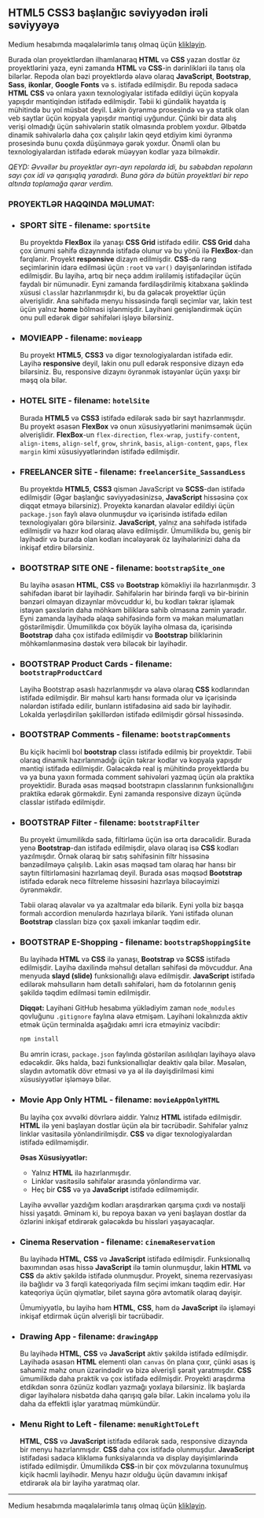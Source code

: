 ## HTML5 CSS3 başlanğıc səviyyədən irəli səviyyəyə
Medium hesabımda məqalələrimlə tanış olmaq üçün [klikləyin](https://medium.com/@rasuljangirli).

Burada olan proyektlərdən ilhamlanaraq **HTML** və **CSS** yazan dostlar öz proyektlərini yaza, eyni zamanda **HTML** və **CSS**-in dərinlikləri ilə tanış ola bilərlər. Repoda olan bəzi proyektlərdə əlavə olaraq **JavaScript**, **Bootstrap**, **Sass**, **ikonlar**, **Google Fonts** və s. istifadə edilmişdir. Bu repoda sadəcə **HTML** **CSS** və onlara yaxın texnologiyalar istifadə edildiyi üçün kopyala yapışdır məntiqindən istifadə edilmişdir. Təbii ki gündəlik həyatda iş mühitində bu yol müsbət deyil. Lakin öyrənmə prosesində və ya statik olan veb saytlar üçün kopyala yapışdır məntiqi uyğundur. Çünki bir data alış verişi olmadığı üçün səhivələrin statik olmasında problem yoxdur. Əlbətdə dinamik səhivələrlə daha çox çalışılır lakin qeyd etdiyim kimi öyrənmə prosesində bunu çoxda düşünməyə gərək yoxdur. Önəmli olan bu texnologiyalardan istifadə edərək müəyyən kodlar yaza bilməkdir.

*QEYD: Əvvəllər bu proyektlər ayrı-ayrı repolarda idi, bu səbəbdən repoların sayı çox idi və qarışıqlıq yaradırdı. Buna görə də bütün proyektləri bir repo altında toplamağa qərar verdim.*

### PROYEKTLƏR HAQQINDA MƏLUMAT:

* ### SPORT SİTE - filename: `sportSite`

  Bu proyektdə **FlexBox** ilə yanaşı **CSS Grid** istifadə edilir. **CSS Grid** daha çox ümumi səhifə dizaynında istifadə olunur və bu yönü ilə **FlexBox**-dan fərqlənir. Proyekt **responsive** dizayn edilmişdir. **CSS**-də rəng seçimlərinin idarə edilməsi üçün `:root` və `var()` dəyişənlərindən istifadə edilmişdir. Bu layihə, artıq bir neçə addım irəliləmiş istifadəçilər üçün faydalı bir nümunədir. Eyni zamanda fərdiləşdirilmiş kitabxana şəklində xüsusi `class`lar hazırlanmışdır ki, bu da gələcək proyektlər üçün əlverişlidir. Ana səhifədə menyu hissəsində fərqli seçimlər var, lakin test üçün yalnız **home** bölməsi işlənmişdir. Layihəni genişləndirmək üçün onu pull edərək digər səhifələri işləyə bilərsiniz.


* ### MOVIEAPP - filename: `movieapp`

  Bu proyekt **HTML5**, **CSS3** və digər texnologiyalardan istifadə edir. Layihə **responsive** deyil, lakin onu pull edərək responsive dizayn edə bilərsiniz. Bu, responsive dizaynı öyrənmək istəyənlər üçün yaxşı bir məşq ola bilər.


* ### HOTEL SITE - filename:  `hotelSite`

  Burada **HTML5** və **CSS3** istifadə edilərək sadə bir sayt hazırlanmışdır. Bu proyekt əsasən **FlexBox** və onun xüsusiyyətlərini mənimsəmək üçün əlverişlidir. **FlexBox**-un `flex-direction`, `flex-wrap`, `justify-content`, `align-items`, `align-self`, `grow`, `shrink`, `basis`, `align-content`, `gaps`, `flex margin` kimi xüsusiyyətlərindən istifadə edilmişdir.


* ### FREELANCER SİTE - filename: `freelancerSite_SassandLess`

  Bu proyektdə **HTML5**, **CSS3**  qismən JavaScript və **SCSS**-dən istifadə edilmişdir (Əgər başlanğıc səviyyədəsinizsə, **JavaScript** hissəsinə çox diqqət etməyə bilərsiniz). Proyektə kənardan əlavələr edildiyi üçün `package.json` faylı əlavə olunmuşdur və içərisində istifadə edilən texnologiyaları görə bilərsiniz. **JavaScript**, yalnız ana səhifədə istifadə edilmişdir və hazır kod olaraq əlavə edilmişdir. Ümumilikdə bu, geniş bir layihədir və burada olan kodları incələyərək öz layihələrinizi daha da inkişaf etdirə bilərsiniz.


* ### BOOTSTRAP SITE ONE - filename: `bootstrapSite_one`

  Bu layihə əsasən **HTML**, **CSS** və **Bootstrap** köməkliyi ilə hazırlanmışdır. 3 səhifədən ibarət bir layihədir. Səhifələrin hər birində fərqli və bir-birinin bənzəri olmayan dizaynlar mövcuddur ki, bu kodları təkrar işləmək istəyən şəxslərin daha möhkəm biliklərə sahib olmasına zəmin yaradır. Eyni zamanda layihədə əlaqə səhifəsində form və məkan məlumatları göstərilmişdir. Ümumilikdə çox böyük layihə olmasa da, içərisində **Bootstrap** daha çox istifadə edilmişdir və **Bootstrap** biliklərinin möhkəmlənməsinə dəstək verə biləcək bir layihədir.

* ### BOOTSTRAP Product Cards - filename: `bootstrapProductCard`

  Layihə Bootstrap əsaslı hazırlanmışdır və əlavə olaraq **CSS** kodlarından istifadə edilmişdir. Bir məhsul kartı hansı formada olur və içərisində nələrdən istifadə edilir, bunların istifadəsinə aid sadə bir layihədir. Lokalda yerləşdirilən şəkillərdən istifadə edilmişdir görsəl hissəsində.

* ### BOOTSTRAP Comments - filename: `bootstrapComments`

  Bu kiçik həcimli bol **bootstrap** classı istifadə edilmiş bir proyektdir. Təbii olaraq dinamik hazırlanmadığı üçün təkrar kodlar və kopyala yapışdır məntiqi istifadə edilmişdir. Gələcəkdə real iş mühitində proyektlərdə bu və ya buna yaxın formada comment səhivələri yazmaq üçün əla praktika proyektidir. Burada əsas məqsəd bootstrapın classlarının funksionallığını praktika edərək görməkdir. Eyni zamanda responsive dizayn üçündə classlar istifadə edilmişdir.

* ### BOOTSTRAP Filter - filename: `bootstrapFilter`

  Bu proyekt ümumilikdə sadə, filtirləmə üçün isə orta dərəcəlidir. Burada yenə **Bootstrap**-dan istifadə edilmişdir, əlavə olaraq isə **CSS** kodları yazılmışdır. Örnək olaraq bir satış səhifəsinin filtr hissəsinə bənzədilməyə çalışılıb. Lakin əsas məqsəd tam olaraq hər hansı bir saytın filtirləməsini hazırlamaq deyil. Burada əsas məqsəd **Bootstrap** istifadə edərək necə filtreleme hissəsini hazırlaya biləcəyimizi öyrənməkdir. 

  Təbii olaraq əlavələr və ya azaltmalar edə bilərik. Eyni yolla biz başqa formalı accordion menulərdə hazırlaya bilərik. Yəni istifadə olunan **Bootstrap** classları bizə çox şaxəli imkanlar təqdim edir.


* ### BOOTSTRAP E-Shopping - filename: `bootstrapShoppingSite`

  Bu layihədə **HTML** və **CSS** ilə yanaşı, **Bootstrap** və **SCSS** istifadə edilmişdir. Layihə daxilində məhsul detalları səhifəsi də mövcuddur. Ana menyuda **slayd (slide)** funksionallığı əlavə edilmişdir. **JavaScript** istifadə edilərək məhsulların həm detallı səhifələri, həm də fotolarının geniş şəkildə təqdim edilməsi təmin edilmişdir.

  **Diqqət:** Layihəni GitHub hesabıma yüklədiyim zaman `node_modules` qovluğunu `.gitignore` faylına əlavə etmişəm. Layihəni lokalınızda aktiv etmək üçün terminalda aşağıdakı əmri icra etməyiniz vacibdir:

  ```cmd
  npm install
  ```
  Bu əmrin icrası, `package.json` faylında göstərilən asılılıqları layihəyə əlavə edəcəkdir. Əks halda, bəzi funksionallıqlar deaktiv qala bilər. Məsələn, slaydın avtomatik dövr etməsi və ya əl ilə dəyişdirilməsi kimi xüsusiyyətlər işləməyə bilər.


* ### Movie App Only HTML - filename: `movieAppOnlyHTML`

  Bu layihə çox əvvəlki dövrlərə aiddir. Yalnız **HTML** istifadə edilmişdir. **HTML** ilə yeni başlayan dostlar üçün əla bir təcrübədir. Səhifələr yalnız linklər vasitəsilə yönləndirilmişdir. **CSS** və digər texnologiyalardan istifadə edilməmişdir.

  **Əsas Xüsusiyyətlər:**
  - Yalnız **HTML** ilə hazırlanmışdır.
  - Linklər vasitəsilə səhifələr arasında yönləndirmə var.
  - Heç bir **CSS** və ya **JavaScript** istifadə edilməmişdir.

  Layihə əvvəllər yazdığım kodları araşdırarkən qarşıma çıxdı və nostalji hissi yaşatdı. Əminəm ki, bu repoya baxan və yeni başlayan dostlar da özlərini inkişaf etdirərək gələcəkdə bu hissləri yaşayacaqlar.


* ### Cinema Reservation - filename: `cinemaReservation`
  
  Bu layihədə **HTML**, **CSS** və **JavaScript** istifadə edilmişdir. Funksionallıq baxımından əsas hissə **JavaScript** ilə təmin olunmuşdur, lakin **HTML** və **CSS** də aktiv şəkildə istifadə olunmuşdur. Proyekt, sinema rezervasiyası ilə bağlıdır və 3 fərqli kateqoriyada film seçimi imkanı təqdim edir. Hər kateqoriya üçün qiymətlər, bilet sayına görə avtomatik olaraq dəyişir.

  Ümumiyyətlə, bu layihə həm **HTML**, **CSS**, həm də **JavaScript** ilə işləməyi inkişaf etdirmək üçün əlverişli bir təcrübədir.


* ### Drawing App - filename: `drawingApp`

  Bu layihədə **HTML**, **CSS** və **JavaScript** aktiv şəkildə istifadə edilmişdir. Layihədə əsasən **HTML** elementi olan `canvas` ön plana çıxır, çünki əsas iş sahəmiz məhz onun üzərindədir və bizə əlverişli şərait yaratmışdır. **CSS** ümumilikdə daha praktik və çox istifadə edilmişdir. Proyekti araşdırma etdikdən sonra özünüz kodları yazmağı yoxlaya bilərsiniz. İlk başlarda digər layihələrə nisbətdə daha qarışıq gələ bilər. Lakin incələmə yolu ilə daha da effektli işlər yaratmaq mümkündür.


* ### Menu Right to Left - filename: `menuRightToLeft`

  **HTML**, **CSS** və **JavaScript** istifadə edilərək sadə, responsive dizaynda bir menyu hazırlanmışdır. **CSS** daha çox istifadə olunmuşdur. **JavaScript** istifadəsi sadəcə klikləmə funksiyalarında və display dəyişimlərində istifadə edilmişdir. Ümumilikdə **CSS**-in bir çox mövzularına toxunulmuş kiçik həcmli layihədir. Menyu hazır olduğu üçün davamını inkişaf etdirərək əla bir layihə yaratmaq olar.



---

Medium hesabımda məqalələrimlə tanış olmaq üçün [klikləyin](https://medium.com/@rasuljangirli).
